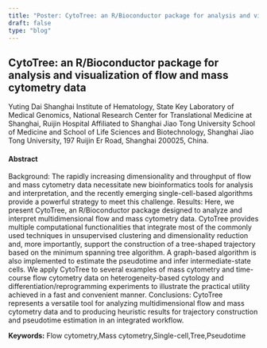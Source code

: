 ```yaml
---
title: "Poster: CytoTree: an R/Bioconductor package for analysis and visualization of flow and mass cytometry data"
draft: false
type: "blog"
---
```


## CytoTree: an R/Bioconductor package for analysis and visualization of flow and mass cytometry data
Yuting Dai
Shanghai Institute of Hematology, State Key Laboratory of Medical Genomics, National Research Center for Translational Medicine at Shanghai, Ruijin Hospital Affiliated to Shanghai Jiao Tong University School of Medicine and School of Life Sciences and Biotechnology, Shanghai Jiao Tong University, 197 Ruijin Er Road, Shanghai 200025, China.
#### Abstract

Background: The rapidly increasing dimensionality and throughput of flow and mass cytometry data necessitate new bioinformatics tools for analysis and interpretation, and the recently emerging single-cell-based algorithms provide a powerful strategy to meet this challenge.
Results: Here, we present CytoTree, an R/Bioconductor package designed to analyze and interpret multidimensional flow and mass cytometry data. CytoTree provides multiple computational functionalities that integrate most of the commonly used techniques in unsupervised clustering and dimensionality reduction and, more importantly, support the construction of a tree-shaped trajectory based on the minimum spanning tree algorithm. A graph-based algorithm is also implemented to estimate the pseudotime and infer intermediate-state cells. We apply CytoTree to several examples of mass cytometry and time-course flow cytometry data on heterogeneity-based cytology and differentiation/reprogramming experiments to illustrate the practical utility achieved in a fast and convenient manner.
Conclusions: CytoTree represents a versatile tool for analyzing multidimensional flow and mass cytometry data and to producing heuristic results for trajectory construction and pseudotime estimation in an integrated workflow.


**Keywords:** Flow cytometry,Mass cytometry,Single-cell,Tree,Pseudotime
